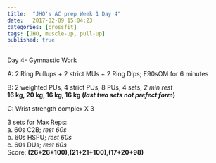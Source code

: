 ```yaml
---
title:  "JHO's AC prep Week 1 Day 4"
date:   2017-02-09 15:04:23
categories: [crossfit]
tags: [JHO, muscle-up, pull-up]
published: true
---
```

Day 4- Gymnastic Work

A: 2 Ring Pullups + 2 strict MUs + 2 Ring Dips; E90sOM for 6 minutes  

B: 2 weighted PUs, 4 strict PUs, 8 PUs; 4 sets; _2 min rest_  
**16 kg, 20 kg, 16 kg, 16 kg (_last two sets not prefect form_)**

C: Wrist strength complex X 3

3 sets for Max Reps:  
a. 60s C2B; _rest 60s_  
b. 60s HSPU; _rest 60s_  
c. 60s DUs; _rest 60s_  
Score: **(26+26+100),(21+21+100),(17+20+98)**

